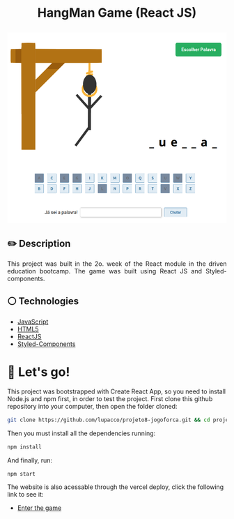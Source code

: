 # <p align = "center">HangMan Game (React JS)</p>

<p align = "center"><img style="width:600px" src="https://github.com/ecocaval/jogo-da-forca-ReactJS/raw/main/public/readme.png"/></p>

## ✏️ Description
<p align="justify" >This project was built in the 2o. week of the React module in the driven education bootcamp. The game was built using React JS and Styled-components.</p>

## :white_circle: Technologies

- [JavaScript](https://www.javascript.com/)
- [HTML5](https://html5.org/)
- [ReactJS](https://reactjs.org/)
- [Styled-Components](https://styled-components.com/)

# 🏁 Let's go!

This project was bootstrapped with Create React App, so you need to install Node.js and npm first, in order to test the project. First clone this github repository into your computer, then open the folder cloned:

```bash
git clone https://github.com/lupacco/projeto8-jogoforca.git && cd projeto8-jogoforca
```

Then you must install all the dependencies running:

```bash
npm install
```

And finally, run:

```bash
npm start
```

The website is also acessable through the vercel deploy, click the following link to see it: 

- [Enter the game](https://projeto8-jogoforca.vercel.app/)
